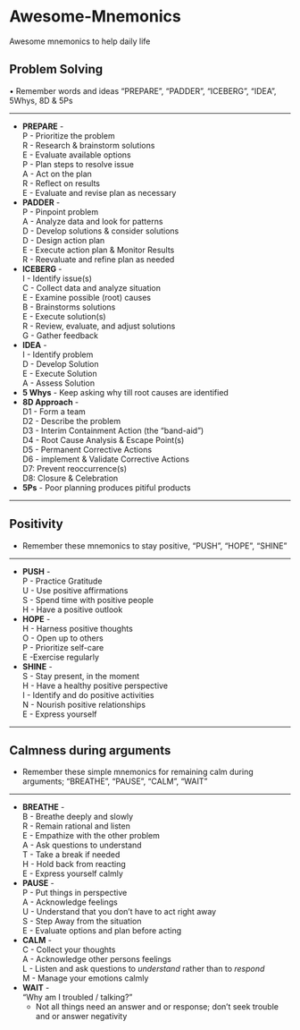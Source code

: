 # Awesome-Mnemonics
Awesome mnemonics to help daily life
## Problem Solving
• Remember words and ideas “PREPARE”, “PADDER”, “ICEBERG”, “IDEA”, 5Whys,  8D & 5Ps
- - - -
* **PREPARE** -  
P - Prioritize the problem  
R - Research & brainstorm solutions  
E - Evaluate available options  
P - Plan steps to resolve issue  
A - Act on the plan  
R - Reflect on results  
E - Evaluate and revise plan as necessary  
* **PADDER** -  
P - Pinpoint problem  
A - Analyze data and look for patterns  
D - Develop solutions & consider solutions   
D - Design action plan  
E - Execute action plan & Monitor Results  
R - Reevaluate and refine plan as needed  
 * **lCEBERG** -  
I - Identify issue(s)  
C - Collect data and analyze situation  
E - Examine possible (root) causes  
B - Brainstorms solutions  
E - Execute solution(s)  
R - Review, evaluate, and adjust solutions  
G - Gather feedback  
* **IDEA** -    
I - Identify problem  
D - Develop Solution  
E - Execute Solution   
A - Assess Solution  
* **5 Whys** - Keep asking why till root causes are identified
* **8D Approach** -  
D1 - Form a team  
D2 - Describe the problem  
D3 - Interim Containment Action (the “band-aid”)  
D4 - Root Cause Analysis & Escape Point(s)  
D5 - Permanent Corrective Actions  
D6 - implement & Validate Corrective Actions  
D7: Prevent reoccurrence(s)  
D8: Closure & Celebration  
* **5Ps** - Poor planning produces pitiful products  
- - - -
## Positivity
* Remember these mnemonics to stay positive, “PUSH”, “HOPE”, “SHINE”
- - - -
* **PUSH** -  
P - Practice Gratitude   
U -  Use positive affirmations  
S - Spend time with positive people  
H - Have a positive outlook  
* **HOPE** -  
H - Harness positive thoughts  
O - Open up to others   
P - Prioritize self-care  
E -Exercise regularly  
* **SHINE** -  
S - Stay present, in the moment  
H - Have a healthy positive perspective  
I - Identify and do positive activities   
N - Nourish positive relationships  
E - Express yourself  
- - - -
## Calmness during arguments
* Remember these simple mnemonics for remaining calm during arguments; “BREATHE”, “PAUSE”, “CALM”,  “WAIT”
- - - -
* **BREATHE** -  
B - Breathe deeply and slowly   
R - Remain rational and listen  
E - Empathize with the other problem  
A - Ask questions to understand  
T - Take a break if needed  
H - Hold back from reacting  
E - Express yourself calmly  
* **PAUSE** -  
P - Put things in perspective   
A - Acknowledge feelings  
U - Understand that you don’t have to act right away  
S - Step Away from the situation  
E - Evaluate options and plan before acting   
* **CALM** -  
C - Collect your thoughts  
A - Acknowledge other persons feelings  
L - Listen and ask questions to *understand*  rather than to *respond*  
M  - Manage your emotions calmly  
* **WAIT** -  
“Why am I troubled / talking?”  
	* Not all things need an answer and or response; don’t seek trouble and or answer negativity 


